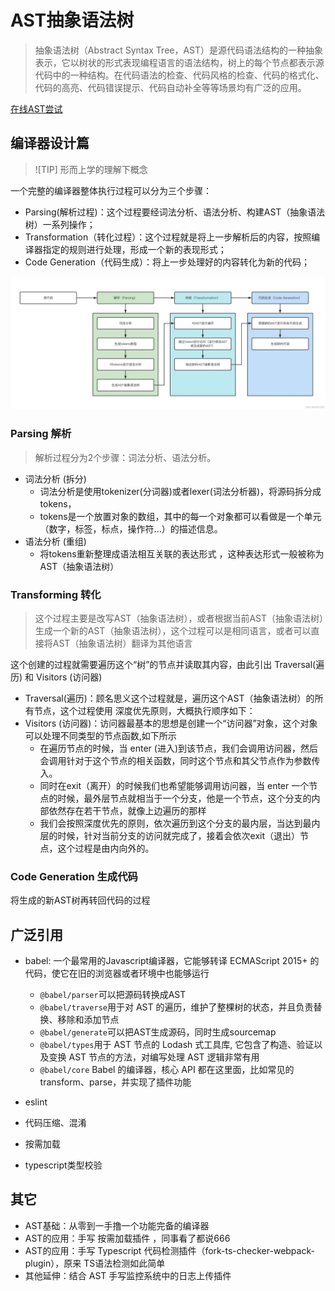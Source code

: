 # AST抽象语法树
> 抽象语法树（Abstract Syntax Tree，AST）是源代码语法结构的一种抽象表示，它以树状的形式表现编程语言的语法结构，树上的每个节点都表示源代码中的一种结构。在代码语法的检查、代码风格的检查、代码的格式化、代码的高亮、代码错误提示、代码自动补全等等场景均有广泛的应用。

[在线AST尝试](https://astexplorer.net/)


## 编译器设计篇

> ![TIP]
> 形而上学的理解下概念

一个完整的编译器整体执行过程可以分为三个步骤：
- Parsing(解析过程)：这个过程要经词法分析、语法分析、构建AST（抽象语法树）一系列操作；
- Transformation（转化过程）：这个过程就是将上一步解析后的内容，按照编译器指定的规则进行处理，形成一个新的表现形式；
- Code Generation（代码生成）：将上一步处理好的内容转化为新的代码；

![AST流程](./asset/pipeline.png)

### Parsing 解析
> 解析过程分为2个步骤：词法分析、语法分析。

- 词法分析 (拆分)
  - 词法分析是使用tokenizer(分词器)或者lexer(词法分析器)，将源码拆分成tokens， 
  - tokens是一个放置对象的数组，其中的每一个对象都可以看做是一个单元（数字，标签，标点，操作符...）的描述信息。
- 语法分析 (重组)
  - 将tokens重新整理成语法相互关联的表达形式 ，这种表达形式一般被称为AST（抽象语法树）

### Transforming 转化
> 这个过程主要是改写AST（抽象语法树），或者根据当前AST（抽象语法树）生成一个新的AST（抽象语法树），这个过程可以是相同语言，或者可以直接将AST（抽象语法树）翻译为其他语言

这个创建的过程就需要遍历这个“树”的节点并读取其内容，由此引出 Traversal(遍历) 和 Visitors (访问器)
- Traversal(遍历)：顾名思义这个过程就是，遍历这个AST（抽象语法树）的所有节点，这个过程使用 深度优先原则，大概执行顺序如下：
- Visitors (访问器)：访问器最基本的思想是创建一个“访问器”对象，这个对象可以处理不同类型的节点函数,如下所示
    - 在遍历节点的时候，当 enter (进入)到该节点，我们会调用访问器，然后会调用针对于这个节点的相关函数，同时这个节点和其父节点作为参数传入。
    - 同时在exit（离开）的时候我们也希望能够调用访问器，当 enter 一个节点的时候，最外层节点就相当于一个分支，他是一个节点，这个分支的内部依然存在若干节点，就像上边遍历的那样
    - 我们会按照深度优先的原则，依次遍历到这个分支的最内层，当达到最内层的时候，针对当前分支的访问就完成了，接着会依次exit（退出）节点，这个过程是由内向外的。

### Code Generation 生成代码

将生成的新AST树再转回代码的过程

## 广泛引用

- babel: 一个最常用的Javascript编译器，它能够转译 ECMAScript 2015+ 的代码，使它在旧的浏览器或者环境中也能够运行
  - `@babel/parser`可以把源码转换成AST
  - `@babel/traverse`用于对 AST 的遍历，维护了整棵树的状态，并且负责替换、移除和添加节点
  - `@babel/generate`可以把AST生成源码，同时生成sourcemap
  - `@babel/types`用于 AST 节点的 Lodash 式工具库, 它包含了构造、验证以及变换 AST 节点的方法，对编写处理 AST 逻辑非常有用
  - `@babel/core` Babel 的编译器，核心 API 都在这里面，比如常见的 transform、parse，并实现了插件功能

- eslint
- 代码压缩、混淆
- 按需加载
- typescript类型校验

## 其它

- AST基础：从零到一手撸一个功能完备的编译器
- AST的应用：手写 按需加载插件 ，同事看了都说666
- AST的应用：手写 Typescript 代码检测插件（fork-ts-checker-webpack-plugin），原来 TS语法检测如此简单
- 其他延伸：结合 AST 手写监控系统中的日志上传插件
